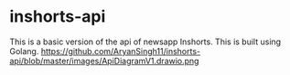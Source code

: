# inshorts-api
This is a basic version of the api of newsapp Inshorts. This is built using Golang.
https://github.com/AryanSingh11/inshorts-api/blob/master/images/ApiDiagramV1.drawio.png
